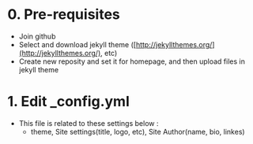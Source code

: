 # 0. Pre-requisites
 - Join github
 - Select and download jekyll theme ([http://jekyllthemes.org/](http://jekyllthemes.org/), etc)
 - Create new reposity and set it for homepage, and then upload files in jekyll theme

# 1. Edit _config.yml
 - This file is related to these settings below :
   * theme, Site settings(title, logo, etc), Site Author(name, bio, linkes)
